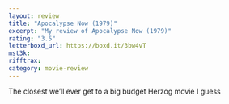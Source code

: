```yaml
---
layout: review
title: "Apocalypse Now (1979)"
excerpt: "My review of Apocalypse Now (1979)"
rating: "3.5"
letterboxd_url: https://boxd.it/3bw4vT
mst3k:
rifftrax:
category: movie-review
---
```


The closest we’ll ever get to a big budget Herzog movie I guess
